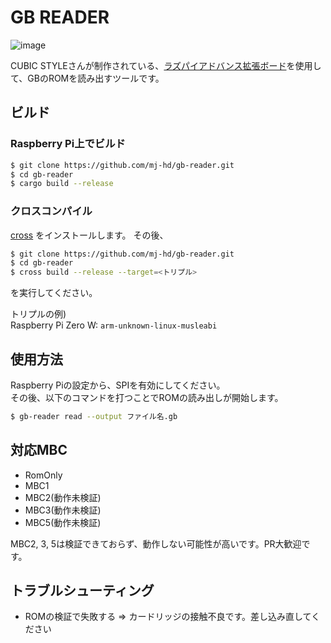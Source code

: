 # GB READER

![image](https://user-images.githubusercontent.com/6854255/115110761-fb5deb80-9fb7-11eb-87bf-c9b518f388b8.png)

CUBIC STYLEさんが制作されている、[ラズパイアドバンス拡張ボード](https://cubic-style.jp/rpa_exp/)を使用して、GBのROMを読み出すツールです。  

## ビルド

### Raspberry Pi上でビルド

```sh
$ git clone https://github.com/mj-hd/gb-reader.git
$ cd gb-reader
$ cargo build --release
```

### クロスコンパイル

[cross](https://github.com/rust-embedded/cross) をインストールします。
その後、

```sh
$ git clone https://github.com/mj-hd/gb-reader.git
$ cd gb-reader
$ cross build --release --target=<トリプル>
```

を実行してください。  
  
トリプルの例)  
Raspberry Pi Zero W: `arm-unknown-linux-musleabi`  

## 使用方法

Raspberry Piの設定から、SPIを有効にしてください。  
その後、以下のコマンドを打つことでROMの読み出しが開始します。  

```sh
$ gb-reader read --output ファイル名.gb
```

## 対応MBC

- RomOnly
- MBC1
- MBC2(動作未検証)
- MBC3(動作未検証)
- MBC5(動作未検証)

MBC2, 3, 5は検証できておらず、動作しない可能性が高いです。PR大歓迎です。

## トラブルシューティング

- ROMの検証で失敗する => カードリッジの接触不良です。差し込み直してください
